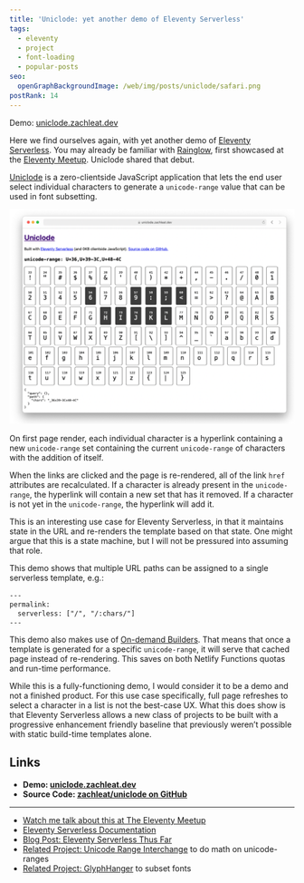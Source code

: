 ```yaml
---
title: 'Uniclode: yet another demo of Eleventy Serverless'
tags:
  - eleventy
  - project
  - font-loading
  - popular-posts
seo:
  openGraphBackgroundImage: /web/img/posts/uniclode/safari.png
postRank: 14
---
```


<div class="primarylink">Demo: <a href="https://uniclode.zachleat.dev/">uniclode.zachleat.dev</a></div>

Here we find ourselves again, with yet another demo of [Eleventy Serverless](https://www.11ty.dev/docs/plugins/serverless/). You may already be familiar with [Rainglow](https://rainglow.zachleat.dev/), first showcased at the [Eleventy Meetup](https://www.11tymeetup.dev/). Uniclode shared that debut.

[Uniclode](https://uniclode.zachleat.dev/) is a zero-clientside JavaScript application that lets the end user select individual characters to generate a `unicode-range` value that can be used in font subsetting.

<img src="/web/img/posts/uniclode/safari.png" loading="lazy" decoding="async" alt="A screenshot of uniclode.zachleat.dev" class="primary">

On first page render, each individual character is a hyperlink containing a new `unicode-range` set containing the current `unicode-range` of characters with the addition of itself.

When the links are clicked and the page is re-rendered, all of the link `href` attributes are recalculated. If a character is already present in the `unicode-range`, the hyperlink will contain a new set that has it removed. If a character is not yet in the `unicode-range`, the hyperlink will add it.

This is an interesting use case for Eleventy Serverless, in that it maintains state in the URL and re-renders the template based on that state. One might argue that this is a state machine, but I will not be pressured into assuming that role.

This demo shows that multiple URL paths can be assigned to a single serverless template, e.g.:

```
---
permalink:
  serverless: ["/", "/:chars/"]
---
```

This demo also makes use of [On-demand Builders](https://docs.netlify.com/configure-builds/on-demand-builders/). That means that once a template is generated for a specific `unicode-range`, it will serve that cached page instead of re-rendering. This saves on both Netlify Functions quotas and run-time performance.

While this is a fully-functioning demo, I would consider it to be a demo and not a finished product. For this use case specifically, full page refreshes to select a character in a list is not the best-case UX. What this does show is that Eleventy Serverless allows a new class of projects to be built with a progressive enhancement friendly baseline that previously weren’t possible with static build-time templates alone.

## Links

* **Demo: [uniclode.zachleat.dev](https://uniclode.zachleat.dev/)**
* **Source Code: [zachleat/uniclode on GitHub](https://github.com/zachleat/uniclode)**

---

* [Watch me talk about this at The Eleventy Meetup](/web/eleventy-meetup/)
* [Eleventy Serverless Documentation](https://www.11ty.dev/docs/plugins/serverless/)
* [Blog Post: Eleventy Serverless Thus Far](/web/eleventy-serverless-timeline/)
* [Related Project: Unicode Range Interchange](/web/unicode-range-interchange/) to do math on unicode-ranges
* [Related Project: GlyphHanger](/web/glyphhanger/) to subset fonts
